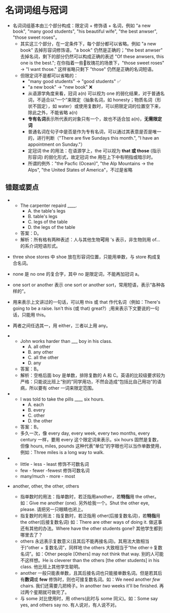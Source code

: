 # 名词词组与冠词

* 名词词组基本由三个部分构成：限定词 + 修饰语 + 名词，例如 "a new book", "many good students", "his beautiful wife", "the best anwser", "those sweet roses"。
  * 其实这三个部分，在一定条件下，每个部分都可以省略。例如 "a new book" 去掉形容词修饰语，"a book" 仍然是正确的；"the best anwser" 去掉名词，剩下的部分仍然可以构成正确的表述 "Of these anwsers, this one is the best."; 在你指着一些🌹玫瑰花的场景下，"those sweet roses" -> "I want those." 这样省略只剩下 "those" 仍然是正确的名词短语。
  * 但限定词不是都可以省略的：
    * "many good students" -> "good students" ✅
    * "a new book" -> "new book" ❌
    * 从语源学角度来看，冠词 a(n) 可以视为 one 的弱化结果，对于普通名词，不适合以“一个”来限定（抽象名词，如 honesty；物质名词（形状不固定），如 water）或使用复数时，可以把限定词的位置空下来，除此之外，不能省略 a(n)
    * **专有名词**表示所代表的对象只有一个，故也不适合加 a(n)，**无需限定词**
    * 普通名词在句子中是否是作为专有名词，可以通过其表意是否是唯一的，进行判断（"There are five Sundays this month.", "I have an appointment on Sunday."）
    * 定冠词 the 的用法：在语源学上，the 可以视为 **that 或 those** (指示形容词) 的弱化形式，故定冠词 the 用在上下中有明指或暗示时。
    * 所谓的例外："the Pacfic (Ocean)", "the Alp Mountains -> the Alps", "the United States of America"，不过是省略

## 错题或要点

*
  * The carpenter repaird ____.
    * A. the table's legs
    * B. table's legs
    * C. legs of the table
    * D. the legs of the table
  * 答案：D。
  * 解析：所有格有两种表述：人与其他生物**可**用 's 表示，非生物则用 of... 的系介词短语形式。

* three shoe stores 中 shoe 放在形容词位置，只能用单数，与 store 构成复合名词。

* none 是 no one 的复合字，其中 no 是限定词，不能再加冠词 a。

* one sort or another 表示 one sort or another sort，常用短语，表示“各种各样的”。

* 用来表示上文讲过的一句话，可以用 this 或 that 作代名词（例如：There's going to be a raise. Isn't this (或 that) great?）;用来表示下文要说的一句话，只能用 this。

* 两者之间任选其一，用 either，三者以上用 any。

*
  * John works harder than ___ boy in his class.
    * A. all other
    * B. any other
    * C. all the other
    * D. any
  * 答案：B。
  * 解析：空格后面 boy 是单数，排除复数的 A 和 C。英语的比较级要求较为严格：只能说比班上“别的”同学用功，不然会造成“包括比自己用功”的语病，所以要有 other 一词来限定范围。

*
  * I was told to take the pills ____ six hours.
    * A. each
    * B. every
    * C. other
    * D. the other
  * 答案：B。
  * 多久一次，像 every day, every week, every two months, every century 一样，要用 every 这个限定词来表示。six hours 固然是复数，但像 hours, miles, pounds 这种代表“单位”的字眼也可以当作单数使用，例如：Three miles is a long way to walk.

*
  * little - less - least 修饰不可数名词
  * few - fewer -fewest 修饰可数名词
  * many/much - more - most

* another, other, the other, others
  * 指单数时的用法：指单数时，若泛指用another，若**特指**用 the other。如：Give me another (one). 另外给我一个。Shut the other eye, please. 请把另一只眼睛也闭上。
  * 指复数时的用法：指复数时，若泛指用 other(后接复数名词)，若**特指**用the other(后接复数名词) 如：There are other ways of doing it. 做这事还有其他的办法。Where have the other students gone? 其他学生都到哪里去了？
  * others 永远表示复数意义(且其后不能再接名词)。其用法大致相当于)“other + 复数名词”，同样地 the others 大致相当于“the other＋复数名词”。如：Other people [Others] may not think that way. 别的人可能不这样想。He is cleverer than the others [the other students] in his class. 他比班上其他学生聪明。
  * another 一般只能表单数，且其后接名词也只能接单数名词。但是若其后有**数词**或 **few** 修饰时，则也可接复数名词。如：We need another *few* chairs. 我们还需要几把椅子。In another *two* weeks it'll be finished. 再过两个星期就可做完了。
  * 与 some 对比使用时，用 others(此时与 some 同义)。如：Some say yes, and others say no. 有人说对，有人说不对。
